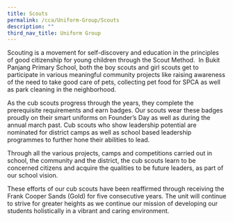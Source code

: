 ```yaml
---
title: Scouts
permalink: /cca/Uniform-Group/Scouts
description: ""
third_nav_title: Uniform Group
---
```

Scouting is a movement for self-discovery and education in the principles of good citizenship for young children through the Scout Method.  In Bukit Panjang Primary School, both the boy scouts and girl scouts get to participate in various meaningful community projects like raising awareness of the need to take good care of pets, collecting pet food for SPCA as well as park cleaning in the neighborhood.

As the cub scouts progress through the years, they complete the prerequisite requirements and earn badges. Our scouts wear these badges proudly on their smart uniforms on Founder’s Day as well as during the annual march past. Cub scouts who show leadership potential are nominated for district camps as well as school based leadership programmes to further hone their abilities to lead.

Through all the various projects, camps and competitions carried out in school, the community and the district, the cub scouts learn to be concerned citizens and acquire the qualities to be future leaders, as part of our school vision.

These efforts of our cub scouts have been reaffirmed through receiving the Frank Cooper Sands (Gold) for five consecutive years. The unit will continue to strive for greater heights as we continue our mission of developing our students holistically in a vibrant and caring environment.